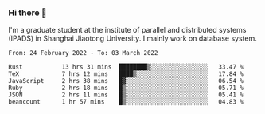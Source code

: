 ### Hi there 👋

I'm a graduate student at the institute of parallel and distributed systems (IPADS) in Shanghai Jiaotong University. I mainly work on database system.

<!--START_SECTION:waka-->

```text
From: 24 February 2022 - To: 03 March 2022

Rust           13 hrs 31 mins  ████████▒░░░░░░░░░░░░░░░░   33.47 %
TeX            7 hrs 12 mins   ████▒░░░░░░░░░░░░░░░░░░░░   17.84 %
JavaScript     2 hrs 38 mins   █▓░░░░░░░░░░░░░░░░░░░░░░░   06.54 %
Ruby           2 hrs 18 mins   █▒░░░░░░░░░░░░░░░░░░░░░░░   05.71 %
JSON           2 hrs 11 mins   █▒░░░░░░░░░░░░░░░░░░░░░░░   05.41 %
beancount      1 hr 57 mins    █▒░░░░░░░░░░░░░░░░░░░░░░░   04.83 %
```

<!--END_SECTION:waka-->

<!--
**yqmmm/yqmmm** is a ✨ _special_ ✨ repository because its `README.md` (this file) appears on your GitHub profile.

Here are some ideas to get you started:

- 🔭 I’m currently working on ...
- 🌱 I’m currently learning ...
- 👯 I’m looking to collaborate on ...
- 🤔 I’m looking for help with ...
- 💬 Ask me about ...
- 📫 How to reach me: ...
- 😄 Pronouns: ...
- ⚡ Fun fact: ...
-->
